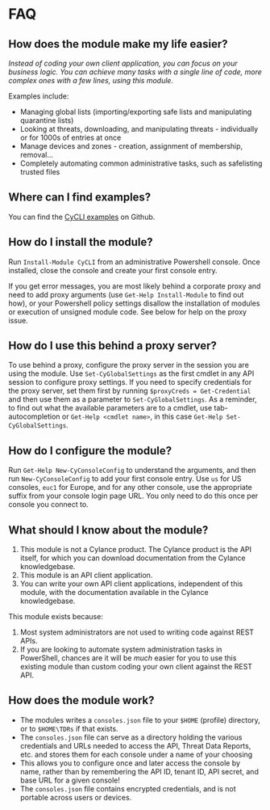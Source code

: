 # FAQ

## How does the module make my life easier?

*Instead of coding your own client application, you can focus on your business logic. You can achieve many tasks with a single line of code, more complex ones with a few lines, using this module.*

Examples include:

* Managing global lists (importing/exporting safe lists and manipulating quarantine lists)
* Looking at threats, downloading, and manipulating threats - individually or for 1000s of entries at once
* Manage devices and zones - creation, assignment of membership, removal...
* Completely automating common administrative tasks, such as safelisting trusted files

## Where can I find examples?

You can find the [CyCLI examples](https://github.com/jan-tee/cycli-examples) on Github.

## How do I install the module?

Run `Install-Module CyCLI` from an administrative Powershell console. Once installed, close the console and create your first console entry.

If you get error messages, you are most likely behind a corporate proxy and need to add proxy arguments (use `Get-Help Install-Module` to find out how), or your Powershell policy settings disallow the installation of modules or execution of unsigned module code. See below for help on the proxy issue.

## How do I use this behind a proxy server?

To use behind a proxy, configure the proxy server in the session you are using the module. Use `Set-CyGlobalSettings` as the first cmdlet in any API session to configure proxy settings. If you need to specify credentials for the proxy server, set them first by running `$proxyCreds = Get-Credential` and then use them as a parameter to `Set-CyGlobalSettings`. As a reminder, to find out what the available parameters are to a cmdlet, use tab-autocompletion or `Get-Help <cmdlet name>`, in this case `Get-Help Set-CyGlobalSettings`.

## How do I configure the module?

Run `Get-Help New-CyConsoleConfig` to understand the arguments, and then run `New-CyConsoleConfig` to add your first console entry. Use `us` for US consoles, `euc1` for Europe, and for any other console, use the appropriate suffix from your console login page URL. You only need to do this once per console you connect to.

## What should I know about the module?

1. This module is not a Cylance product. The Cylance product is the API itself, for which you can download documentation from the Cylance knowledgebase.
1. This module is an API client application.
1. You can write your own API client applications, independent of this module, with the documentation available in the Cylance knowledgebase.

This module exists because:

1. Most system administrators are not used to writing code against REST APIs.
1. If you are looking to automate system administration tasks in PowerShell, chances are it will be _much_ easier for you to use this existing module than custom coding your own client against the REST API.

## How does the module work?

* The modules writes a `consoles.json` file to your `$HOME` (profile) directory, or to `$HOME\TDRs` if that exists.
* The `consoles.json` file can serve as a directory holding the various credentials and URLs needed to access the API, Threat Data Reports, etc. and stores them for each console under a name of your choosing
* This allows you to configure once and later access the console by name, rather than by remembering the API ID, tenant ID, API secret, and base URL for a given console!
* The `consoles.json` file contains encrypted credentials, and is not portable across users or devices.

